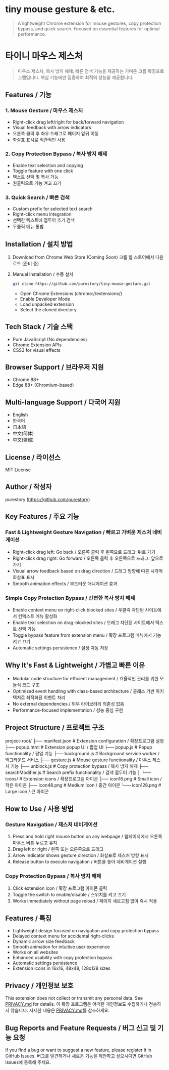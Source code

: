 # tiny mouse gesture & etc.
> A lightweight Chrome extension for mouse gestures, copy protection bypass, and quick search. Focused on essential features for optimal performance.

# 타이니 마우스 제스처
> 마우스 제스처, 복사 방지 해제, 빠른 검색 기능을 제공하는 가벼운 크롬 확장프로그램입니다. 핵심 기능에만 집중하여 최적의 성능을 제공합니다.

## Features / 기능

### 1. Mouse Gesture / 마우스 제스처
- Right-click drag left/right for back/forward navigation
- Visual feedback with arrow indicators
- 오른쪽 클릭 후 좌우 드래그로 페이지 앞뒤 이동
- 화살표 표시로 직관적인 사용

### 2. Copy Protection Bypass / 복사 방지 해제
- Enable text selection and copying
- Toggle feature with one click
- 텍스트 선택 및 복사 가능
- 원클릭으로 기능 켜고 끄기

### 3. Quick Search / 빠른 검색
- Custom prefix for selected text search
- Right-click menu integration
- 선택한 텍스트에 접두어 추가 검색
- 우클릭 메뉴 통합

## Installation / 설치 방법

1. Download from Chrome Web Store (Coming Soon)
   크롬 웹 스토어에서 다운로드 (준비 중)

2. Manual Installation / 수동 설치
   ```bash
   git clone https://github.com/purestory/tiny-mouse-gesture.git
   ```
   - Open Chrome Extensions (chrome://extensions/)
   - Enable Developer Mode
   - Load unpacked extension
   - Select the cloned directory

## Tech Stack / 기술 스택
- Pure JavaScript (No dependencies)
- Chrome Extension APIs
- CSS3 for visual effects

## Browser Support / 브라우저 지원
- Chrome 88+
- Edge 88+ (Chromium-based)

## Multi-language Support / 다국어 지원
- English
- 한국어
- 日本語
- 中文(简体)
- 中文(繁體)

## License / 라이선스
MIT License

## Author / 작성자
purestory (https://github.com/purestory)

## Key Features / 주요 기능

### Fast & Lightweight Gesture Navigation / 빠르고 가벼운 제스처 네비게이션
- Right-click drag left: Go back / 오른쪽 클릭 후 왼쪽으로 드래그: 뒤로 가기
- Right-click drag right: Go forward / 오른쪽 클릭 후 오른쪽으로 드래그: 앞으로 가기
- Visual arrow feedback based on drag direction / 드래그 방향에 따른 시각적 화살표 표시
- Smooth animation effects / 부드러운 애니메이션 효과

### Simple Copy Protection Bypass / 간편한 복사 방지 해제
- Enable context menu on right-click blocked sites / 우클릭 차단된 사이트에서 컨텍스트 메뉴 활성화
- Enable text selection on drag-blocked sites / 드래그 차단된 사이트에서 텍스트 선택 가능
- Toggle bypass feature from extension menu / 확장 프로그램 메뉴에서 기능 켜고 끄기
- Automatic settings persistence / 설정 자동 저장

## Why It's Fast & Lightweight / 가볍고 빠른 이유
- Modular code structure for efficient management / 효율적인 관리를 위한 모듈식 코드 구조
- Optimized event handling with class-based architecture / 클래스 기반 아키텍처로 최적화된 이벤트 처리
- No external dependencies / 외부 라이브러리 의존성 없음
- Performance-focused implementation / 성능 중심 구현

## Project Structure / 프로젝트 구조

project-root/
├── manifest.json # Extension configuration / 확장프로그램 설정
├── popup.html # Extension popup UI / 팝업 UI
├── popup.js # Popup functionality / 팝업 기능
├── background.js # Background service worker / 백그라운드 서비스
├── gesture.js # Mouse gesture functionality / 마우스 제스처 기능
├── unblock.js # Copy protection bypass / 복사 방지 해제
├── searchModifier.js # Search prefix functionality / 검색 접두어 기능
│
└── icons/ # Extension icons / 확장프로그램 아이콘
├── icon16.png # Small icon / 작은 아이콘
├── icon48.png # Medium icon / 중간 아이콘
└── icon128.png # Large icon / 큰 아이콘

## How to Use / 사용 방법

### Gesture Navigation / 제스처 네비게이션
1. Press and hold right mouse button on any webpage / 웹페이지에서 오른쪽 마우스 버튼 누르고 유지
2. Drag left or right / 왼쪽 또는 오른쪽으로 드래그
3. Arrow indicator shows gesture direction / 화살표로 제스처 방향 표시
4. Release button to execute navigation / 버튼을 놓아 네비게이션 실행

### Copy Protection Bypass / 복사 방지 해제
1. Click extension icon / 확장 프로그램 아이콘 클릭
2. Toggle the switch to enable/disable / 스위치를 켜고 끄기
3. Works immediately without page reload / 페이지 새로고침 없이 즉시 적용

## Features / 특징

- Lightweight design focused on navigation and copy protection bypass
- Delayed context menu for accidental right-clicks
- Dynamic arrow size feedback
- Smooth animation for intuitive user experience
- Works on all websites
- Enhanced usability with copy protection bypass
- Automatic settings persistence
- Extension icons in 16x16, 48x48, 128x128 sizes

## Privacy / 개인정보 보호
This extension does not collect or transmit any personal data. See [PRIVACY.md](PRIVACY.md) for details.
이 확장 프로그램은 어떠한 개인정보도 수집하거나 전송하지 않습니다. 자세한 내용은 [PRIVACY.md](PRIVACY.md)를 참조하세요.

## Bug Reports and Feature Requests / 버그 신고 및 기능 요청
If you find a bug or want to suggest a new feature, please register it in GitHub Issues.
버그를 발견하거나 새로운 기능을 제안하고 싶으시다면 GitHub Issues에 등록해 주세요. 